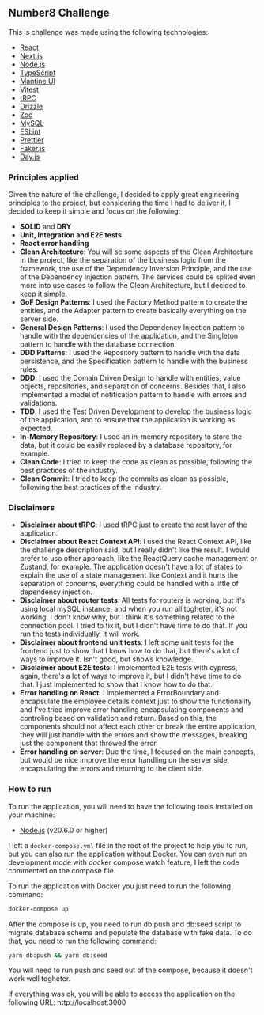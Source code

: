 <!-- write a brief about the number8 challenge -->

## Number8 Challenge

This is challenge was made using the following technologies:

- [React](https://reactjs.org/)
- [Next.js](https://nextjs.org/)
- [Node.js](https://nodejs.org/)
- [TypeScript](https://www.typescriptlang.org/)
- [Mantine UI](https://mantine.dev/)
- [Vitest](https://vitest.dev/)
- [tRPC](https://trpc.io/)
- [Drizzle](https://orm.drizzle.team/)
- [Zod](https://zod.dev/)
- [MySQL](https://www.mysql.com/)
- [ESLint](https://eslint.org/)
- [Prettier](https://prettier.io/)
- [Faker.js](https://fakerjs.dev/)
- [Day.js](https://day.js.org/)

### Principles applied

Given the nature of the challenge, I decided to apply great engineering principles to the project, but considering the time I had to deliver it, I decided to keep it simple and focus on the following:

- **SOLID** and **DRY**
- **Unit, Integration and E2E tests**
- **React error handling**
- **Clean Architecture**: You will se some aspects of the Clean Architecture in the project, like the separation of the business logic from the framework, the use of the Dependency Inversion Principle, and the use of the Dependency Injection pattern. The services could be splited even more into use cases to follow the Clean Architecture, but I decided to keep it simple.
- **GoF Design Patterns**: I used the Factory Method pattern to create the entities, and the Adapter pattern to create basically everything on the server side.
- **General Design Patterns**: I used the Dependency Injection pattern to handle with the dependencies of the application, and the Singleton pattern to handle with the database connection.
- **DDD Patterns**: I used the Repository pattern to handle with the data persistence, and the Specification pattern to handle with the business rules.
- **DDD**: I used the Domain Driven Design to handle with entities, value objects, repositories, and separation of concerns. Besides that, I also implemented a model of notification pattern to handle with errors and validations.
- **TDD**: I used the Test Driven Development to develop the business logic of the application, and to ensure that the application is working as expected.
- **In-Memory Repository**: I used an in-memory repository to store the data, but it could be easily replaced by a database repository, for example.
- **Clean Code**: I tried to keep the code as clean as possible, following the best practices of the industry.
- **Clean Commit**: I tried to keep the commits as clean as possible, following the best practices of the industry.

### Disclaimers

- **Disclaimer about tRPC**: I used tRPC just to create the rest layer of the application.
- **Disclaimer about React Context API**: I used the React Context API, like the challenge description said, but I really didn't like the result. I would prefer to uso other approach, like the ReactQuery cache management or Zustand, for example. The application doesn't have a lot of states to explain the use of a state management like Context and it hurts the separation of concerns, everything could be handled with a little of dependency injection.
- **Disclaimer about router tests**: All tests for routers is working, but it's using local mySQL instance, and when you run all togheter, it's not working. I don't know why, but I think it's something related to the connection pool. I tried to fix it, but I didn't have time to do that. If you run the tests individually, it will work.
- **Disclaimer about frontend unit tests**: I left some unit tests for the frontend just to show that I know how to do that, but there's a lot of ways to improve it. Isn't good, but shows knowledge.
- **Disclaimer about E2E tests**: I implemented E2E tests with cypress, again, there's a lot of ways to improve it, but I didn't have time to do that. I just implemented to show that I know how to do that.
- **Error handling on React**: I implemented a ErrorBoundary and encapsulate the employee details context just to show the functionality and I've tried improve error handling encapsulating components and controling based on validation and return. Based on this, the components should not affect each other or break the entire application, they will just handle with the errors and show the messages, breaking just the component that throwed the error.
- **Error handling on server**: Due the time, I focused on the main concepts, but would be nice improve the error handling on the server side, encapsulating the errors and returning to the client side.

### How to run

To run the application, you will need to have the following tools installed on your machine:

- [Node.js](https://nodejs.org/) (v20.6.0 or higher)

I left a `docker-compose.yml` file in the root of the project to help you to run, but you can also run the application without Docker. You can even run on development mode with docker compose watch feature, I left the code commented on the compose file.

To run the application with Docker you just need to run the following command:

```bash
docker-compose up
```

After the compose is up, you need to run db:push and db:seed script to migrate database schema and populate the database with fake data. To do that, you need to run the following command:

```bash
yarn db:push && yarn db:seed
```

You will need to run push and seed out of the compose, because it doesn't work well togheter.

If everything was ok, you will be able to access the application on the following URL: http://localhost:3000
